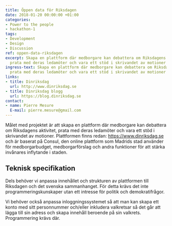 ```yaml
---
title: Öppen data för Riksdagen
date: 2018-01-20 00:00:00 +01:00
categories:
- Power to the people
- hackathon-1
tags:
- Development
- Design
- Discussion
ref: oppen-data-riksdagen
excerpt: Skapa en plattform där medborgare kan debattera om Riksdagens aktivitet,
  prata med deras ledamöter och vara ett stöd i skrivandet av motioner
ingress-text: Skapa en plattform där medborgare kan debattera om Riksdagens aktivitet,
  prata med deras ledamöter och vara ett stöd i skrivandet av motioner
links:
- title: Dinriksdag
  url: http://www.dinriksdag.se
- title: Dinriksdag blogg
  url: https://blog.dinriksdag.se
contact:
- name: Pierre Mesure
  E-mail: pierre.mesure@gmail.com
---
```


Målet med projektet är att skapa en plattform där medborgare kan debattera om Riksdagens aktivitet, prata med deras ledamöter och vara ett stöd i skrivandet av motioner. Plattformen finns redan: https://www.dinriksdag.se och är baserat på Consul, den online plattform som Madrids stad använder för medborgarbudget, medborgarförslag och andra funktioner för att stärka invånares inflytande i staden. 

## Teknisk specifikation
Dels behöver vi anpassa innehållet och strukturen av plattformen till Riksdagen och det svenska sammanhanget. För detta krävs det inte programmeringskunskaper utan ett intresse för politik och demokratifrågor.

Vi behöver också anpassa inloggningssystemet så att man kan skapa ett konto med sitt personnummer och/eller inkludera valkretsar så det går att lägga till sin adress och skapa innehåll beroende på sin valkrets. Programmering krävs där.

